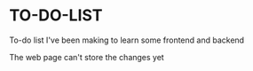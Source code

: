 # TO-DO-LIST
To-do list I've been making to learn some frontend and backend

The web page can't store the changes yet
